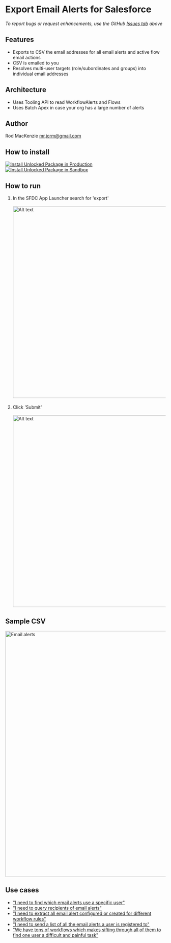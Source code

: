 # Export Email Alerts for Salesforce
*To report bugs or request enhancements, use the GitHub [Issues tab](https://github.com/50471736/Export_Email_Alerts/issues) above*
## Features
- Exports to CSV the email addresses for all email alerts and active flow email actions
- CSV is emailed to you
- Resolves multi-user targets (role/subordinates and groups) into individual email addresses
## Architecture
- Uses Tooling API to read WorkflowAlerts and Flows
- Uses Batch Apex in case your org has a large number of alerts
## Author
Rod MacKenzie mr.jcrm@gmail.com
## How to install
[![Install Unlocked Package in Production](./images/btn-install-unlocked-package-prod-de.png)](https://login.salesforce.com/packaging/installPackage.apexp?p0=04tak0000003uFNAAY)<br>
[![Install Unlocked Package in Sandbox](./images/btn-install-unlocked-package-sandbox-scratch.png)](https://test.salesforce.com/packaging/installPackage.apexp?p0=04tak0000003uFNAAY)<br>
## How to run
1. In the SFDC App Launcher search for 'export'<br>
<br><img src="images/HowToRun1.png" alt="Alt text" title="Optional title" width="600"/><br><br>
2. Click 'Submit'<br>
<br><img src="images/HowToRun2.png" alt="Alt text" title="Optional title" width="600"/>
## Sample CSV
<img width="769" alt="Email alerts" src="https://user-images.githubusercontent.com/16543260/233796850-b12af254-c27e-4de3-ba76-dd4aa726b339.png">

## Use cases
- ["I need to find which email alerts use a specific user"](https://success.salesforce.com/answers?id=90630000000gqM7AAI)
- ["I need to query recipients of email alerts"](https://ideas.salesforce.com/s/idea/a0B8W00000GdhyhUAB/allow-tooling-api-to-query-recipients-for-workflow-alerts)
- ["I need to extract all email alert configured or created for different workflow rules"](https://www.sfdcstuff.com/2020/01/fetch-all-workflow-email-alert-details.html#google_vignette)
- ["I need to send a list of all the email alerts a user is registered to"](https://salesforce.stackexchange.com/questions/302616/how-to-query-the-workflowalert-metadata-object)
- ["We have tons of workflows which makes sifting through all of them to find one user a difficult and painful task"](https://ideas.salesforce.com/s/idea/a0B8W00000GdivMUAR/deactivating-users-who-are-used-in-workflows)

